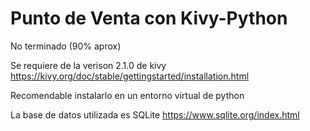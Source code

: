 # Punto de Venta con Kivy-Python

No terminado (90% aprox)

Se requiere de la verison 2.1.0 de kivy https://kivy.org/doc/stable/gettingstarted/installation.html

Recomendable instalarlo en un entorno virtual de python

La base de datos utilizada es SQLite https://www.sqlite.org/index.html
